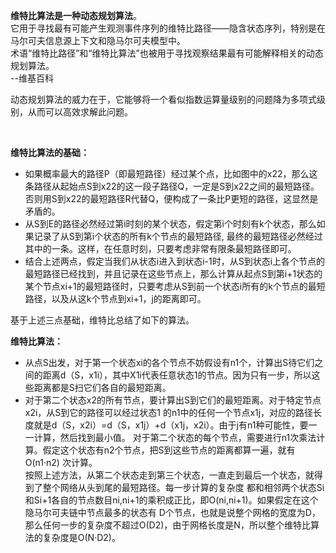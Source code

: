 **维特比算法是一种动态规划算法**。  
它用于寻找最有可能产生观测事件序列的维特比路径——隐含状态序列，特别是在马尔可夫信息源上下文和隐马尔可夫模型中。   
术语“维特比路径”和“维特比算法”也被用于寻找观察结果最有可能解释相关的动态规划算法。  
--维基百科

动态规划算法的威力在于，它能够将一个看似指数运算量级别的问题降为多项式级别，从而可以高效求解此问题。

&nbsp;

**维特比算法的基础：**  
- 如果概率最大的路径P（即最短路径）经过某个点，比如图中的x22，那么这条路径从起始点S到x22的这一段子路径Q，一定是S到x22之间的最短路径。否则用S到x22的最短路径R代替Q，便构成了一条比P更短的路径，这显然是矛盾的。
- 从S到E的路径必然经过第i时刻的某个状态，假定第i个时刻有k个状态，那么如果记录了从S到第i个状态的所有k个节点的最短路径,
最终的最短路径必然经过其中的一条。这样，在任意时刻，只要考虑非常有限条最短路径即可。
- 结合上述两点，假定当我们从状态i进入到状态i-1时，从S到状态i上各个节点的最短路径已经找到，并且记录在这些节点上，那么计算从起点S到第i+1状态的某个节点xi+1的最短路径时，只要考虑从S到前一个状态i所有的k个节点的最短路径，以及从这k个节点到xi+1，j的距离即可。

基于上述三点基础，维特比总结了如下的算法。

**维特比算法：**  
- 从点S出发，对于第一个状态xi的各个节点不妨假设有n1个，计算出S待它们之间的距离d（S，x1i），其中X1i代表任意状态1的节点。因为只有一步，所以这些距离都是S扫它们各自的最短距离。
- 对于第二个状态x2的所有节点，要计算出S到它们的最短距离。对于特定节点x2i，从S到它的路径可以经过状态1 的n1中的任何一个节点x1j，对应的路径长度就是d（S，x2i）=d（S，x1j）+d（x1j，x2i）。由于j有n1种可能性，要一一计算，然后找到最小值。
对于第二个状态的每个节点，需要进行n1次乘法计算。假定这个状态有n2个节点，把S到这些节点的距离都算一遍，就有O(n1·n2)
次计算。  
按照上述方法，从第二个状态走到第三个状态，一直走到最后一个状态，就得到了整个网络从头到尾的最短路径。每一步计算的复杂度
都和相邻两个状态Si和Si+1各自的节点数目ni,ni+1的乘积成正比，即O(ni,ni+1)。如果假定在这个隐马尔可夫链中节点最多的状态有
D个节点，也就是说整个网格的宽度为D，那么任何一步的复杂度不超过O(D2)，由于网格长度是N，所以整个维特比算法的复杂度是O(N·D2)。


